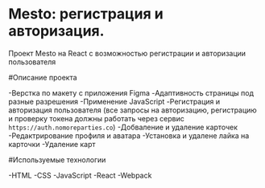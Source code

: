 # Mesto: регистрация и авторизация.

Проект Mesto на React с возможностью регистрации и авторизации пользователя 

#Описание проекта

-Верстка по макету с приложения Figma
-Адаптивность страницы под разные разрешения
-Применение JavaScript
-Регистрация и авторизация пользователя (все запросы на авторизацию, регистрацию и проверку токена должны работать через сервис `https://auth.nomoreparties.co`)
-Добваление и удаление карточек
-Редактрирование профиля и аватара
-Установка и удалене лайка на карточки
-Удаление карт

#Используемые технологии

-HTML
-CSS
-JavaScript
-React
-Webpack
